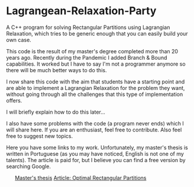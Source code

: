 # Lagrangean-Relaxation-Party
A C++ program for solving Rectangular Partitions using Lagrangian Relaxation, which tries to be generic enough that you can easily build your own case.

This code is the result of my master's degree completed more than 20 years ago. Recently during the Pandemic I added Branch & Bound capabilities. It worked but I have to say I'm not a programmer anymore so there will be much better ways to do this.

I now share this code with the aim that students have a starting point and are able to implement a Lagrangian Relaxation for the problem they want, without going through all the challenges that this type of implementation offers.

I will briefly explain how to do this later...

I also have some problems with the code (a program never ends) which I will share here. If you are an enthusiast, feel free to contribute. Also feel free to suggest new topics.

Here you have some links to my work. Unfortunately, my master's thesis is written in Portuguese (as you may have noticed, English is not one of my talents). The article is paid for, but I believe you can find a free version by searching Google.
<ul>

  [Master's thesis](https://repositorio.unicamp.br/Busca/Download?codigoArquivo=489487)
  [Article: Optimal Rectangular Partitions](https://onlinelibrary.wiley.com/doi/abs/10.1002/net.10058)
  
</ul>

